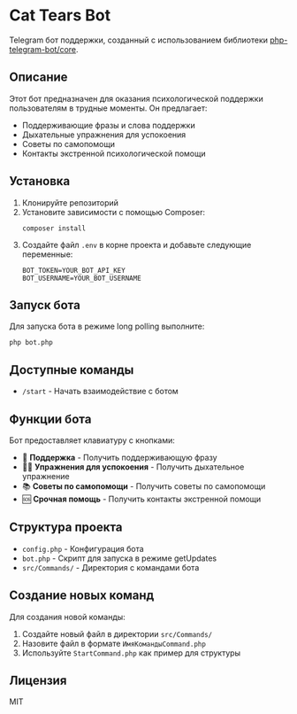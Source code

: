 # Cat Tears Bot

Telegram бот поддержки, созданный с использованием библиотеки [php-telegram-bot/core](https://github.com/php-telegram-bot/core/).

## Описание

Этот бот предназначен для оказания психологической поддержки пользователям в трудные моменты. Он предлагает:

- Поддерживающие фразы и слова поддержки
- Дыхательные упражнения для успокоения
- Советы по самопомощи
- Контакты экстренной психологической помощи

## Установка

1. Клонируйте репозиторий
2. Установите зависимости с помощью Composer:
   ```
   composer install
   ```
3. Создайте файл `.env` в корне проекта и добавьте следующие переменные:
   ```
   BOT_TOKEN=YOUR_BOT_API_KEY
   BOT_USERNAME=YOUR_BOT_USERNAME
   ```

## Запуск бота

Для запуска бота в режиме long polling выполните:

```
php bot.php
```

## Доступные команды

- `/start` - Начать взаимодействие с ботом

## Функции бота

Бот предоставляет клавиатуру с кнопками:

- 💬 **Поддержка** - Получить поддерживающую фразу
- 🧘‍♀️ **Упражнения для успокоения** - Получить дыхательное упражнение
- 📚 **Советы по самопомощи** - Получить советы по самопомощи
- 🆘 **Срочная помощь** - Получить контакты экстренной помощи

## Структура проекта

- `config.php` - Конфигурация бота
- `bot.php` - Скрипт для запуска в режиме getUpdates
- `src/Commands/` - Директория с командами бота

## Создание новых команд

Для создания новой команды:

1. Создайте новый файл в директории `src/Commands/`
2. Назовите файл в формате `ИмяКомандыCommand.php`
3. Используйте `StartCommand.php` как пример для структуры

## Лицензия

MIT
